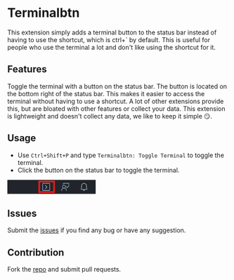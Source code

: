 # Terminalbtn

This extension simply adds a terminal button to the status bar instead of having to use the shortcut, which is ctrl+` by default. This is useful for people who use the terminal a lot and don't like using the shortcut for it.

## Features

Toggle the terminal with a button on the status bar. The button is located on the bottom right of the status bar. This makes it easier to access the terminal without having to use a shortcut. A lot of other extensions provide this, but are bloated with other features or collect your data. This extension is lightweight and doesn't collect any data, we like to keep it simple :smirk:.

## Usage

* Use `Ctrl+Shift+P` and type `Terminalbtn: Toggle Terminal` to toggle the terminal.
* Click the button on the status bar to toggle the terminal.

![Toggle button](https://raw.githubusercontent.com/larsniet/terminalbtn/master/images/button_screenshot.png)

## Issues
Submit the [issues](https://github.com/larsniet/terminalbtn/issues) if you find any bug or have any suggestion.

## Contribution
Fork the [repo](https://github.com/larsniet/terminalbtn) and submit pull requests.